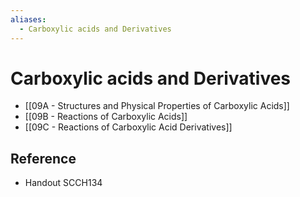 ```yaml
---
aliases:
  - Carboxylic acids and Derivatives
---
```


# Carboxylic acids and Derivatives

- [[09A - Structures and Physical Properties of Carboxylic Acids]]
- [[09B - Reactions of Carboxylic Acids]]
- [[09C - Reactions of Carboxylic Acid Derivatives]]

## Reference

- Handout SCCH134
